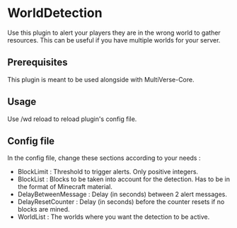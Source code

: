 # WorldDetection

Use this plugin to alert your players they are in the wrong world to gather resources. This can be useful if you have multiple worlds for your server.

## Prerequisites

This plugin is meant to be used alongside with MultiVerse-Core.

## Usage

Use /wd reload to reload plugin's config file.

## Config file

In the config file, change these sections according to your needs :

* BlockLimit : Threshold to trigger alerts. Only positive integers.
* BlockList : Blocks to be taken into account for the detection. Has to be in the format of Minecraft material.
* DelayBetweenMessage : Delay (in seconds) between 2 alert messages.
* DelayResetCounter : Delay (in seconds) before the counter resets if no blocks are mined.
* WorldList : The worlds where you want the detection to be active. 
